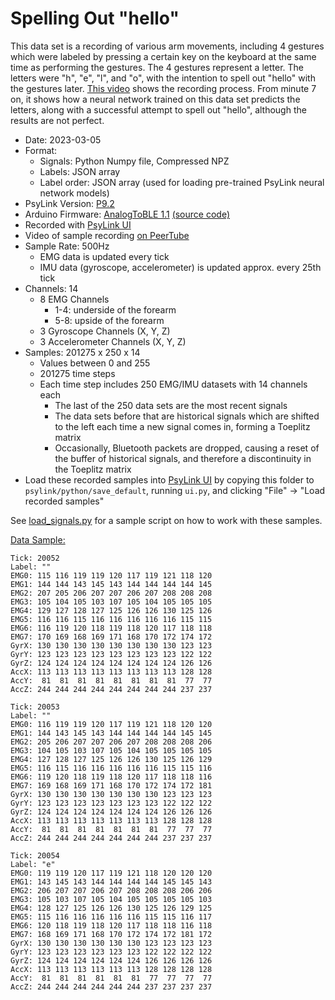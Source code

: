 # Spelling Out "hello" 

This data set is a recording of various arm movements, including 4 gestures which were labeled by pressing a certain key on the keyboard at the same time as performing the gestures.  The 4 gestures represent a letter.  The letters were "h", "e", "l", and "o", with the intention to spell out "hello" with the gestures later.  [This video](https://peertube.linuxrocks.online/w/7BzhGuUMBKbzDHTddJaCy4) shows the recording process.  From minute 7 on, it shows how a neural network trained on this data set predicts the letters, along with a successful attempt to spell out "hello", although the results are not perfect.

- Date: 2023-03-05
- Format:
    - Signals: Python Numpy file, Compressed NPZ
    - Labels: JSON array
    - Label order: JSON array (used for loading pre-trained PsyLink neural network models)
- PsyLink Version: [P9.2](https://psylink.me/p9.2)
- Arduino Firmware: [AnalogToBLE 1.1](https://psylink.me/sabt1.1/) [(source code)](https://codeberg.org/psylink/psylink/src/commit/6fcf7106994c005129073e6d00aa8bab947311f1/arduino/AnalogToBLE1.1/AnalogToBLE1.1.ino)
- Recorded with [PsyLink UI](https://psylink.me/s3)
- Video of sample recording [on PeerTube](https://peertube.linuxrocks.online/w/7BzhGuUMBKbzDHTddJaCy4)
- Sample Rate: 500Hz
    - EMG data is updated every tick
    - IMU data (gyroscope, accelerometer) is updated approx. every 25th tick
- Channels: 14
    - 8 EMG Channels
        - 1-4: underside of the forearm
        - 5-8: upside of the forearm
    - 3 Gyroscope Channels (X, Y, Z)
    - 3 Accelerometer Channels (X, Y, Z)
- Samples: 201275 x 250 x 14
    - Values between 0 and 255
    - 201275 time steps
    - Each time step includes 250 EMG/IMU datasets with 14 channels each
        - The last of the 250 data sets are the most recent signals
        - The data sets before that are historical signals which are shifted to the left each time a new signal comes in, forming a Toeplitz matrix
        - Occasionally, Bluetooth packets are dropped, causing a reset of the buffer of historical signals, and therefore a discontinuity in the Toeplitz matrix
- Load these recorded samples into [PsyLink UI](https://psylink.me/s3) by copying this folder to `psylink/python/save_default`, running `ui.py`, and clicking "File" -> "Load recorded samples"

See [load_signals.py](load_signals.py) for a sample script on how to work with these samples.

[Data Sample:](load_signals.py)

```
Tick: 20052
Label: ""
EMG0: 115 116 119 119 120 117 119 121 118 120
EMG1: 144 144 143 145 143 144 144 144 144 145
EMG2: 207 205 206 207 207 206 207 208 208 208
EMG3: 105 104 105 103 107 105 104 105 105 105
EMG4: 129 127 128 127 125 126 126 130 125 126
EMG5: 116 116 115 116 116 116 116 116 115 115
EMG6: 116 119 120 118 119 118 120 117 118 118
EMG7: 170 169 168 169 171 168 170 172 174 172
GyrX: 130 130 130 130 130 130 130 130 123 123
GyrY: 123 123 123 123 123 123 123 123 122 122
GyrZ: 124 124 124 124 124 124 124 124 126 126
AccX: 113 113 113 113 113 113 113 113 128 128
AccY:  81  81  81  81  81  81  81  81  77  77
AccZ: 244 244 244 244 244 244 244 244 237 237

Tick: 20053
Label: ""
EMG0: 116 119 119 120 117 119 121 118 120 120
EMG1: 144 143 145 143 144 144 144 144 145 145
EMG2: 205 206 207 207 206 207 208 208 208 206
EMG3: 104 105 103 107 105 104 105 105 105 105
EMG4: 127 128 127 125 126 126 130 125 126 129
EMG5: 116 115 116 116 116 116 116 115 115 116
EMG6: 119 120 118 119 118 120 117 118 118 116
EMG7: 169 168 169 171 168 170 172 174 172 181
GyrX: 130 130 130 130 130 130 130 123 123 123
GyrY: 123 123 123 123 123 123 123 122 122 122
GyrZ: 124 124 124 124 124 124 124 126 126 126
AccX: 113 113 113 113 113 113 113 128 128 128
AccY:  81  81  81  81  81  81  81  77  77  77
AccZ: 244 244 244 244 244 244 244 237 237 237

Tick: 20054
Label: "e"
EMG0: 119 119 120 117 119 121 118 120 120 120
EMG1: 143 145 143 144 144 144 144 145 145 143
EMG2: 206 207 207 206 207 208 208 208 206 206
EMG3: 105 103 107 105 104 105 105 105 105 103
EMG4: 128 127 125 126 126 130 125 126 129 125
EMG5: 115 116 116 116 116 116 115 115 116 117
EMG6: 120 118 119 118 120 117 118 118 116 118
EMG7: 168 169 171 168 170 172 174 172 181 172
GyrX: 130 130 130 130 130 130 123 123 123 123
GyrY: 123 123 123 123 123 123 122 122 122 122
GyrZ: 124 124 124 124 124 124 126 126 126 126
AccX: 113 113 113 113 113 113 128 128 128 128
AccY:  81  81  81  81  81  81  77  77  77  77
AccZ: 244 244 244 244 244 244 237 237 237 237
```
